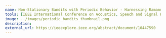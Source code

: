 ```yaml
---
name: Non-Stationary Bandits with Periodic Behavior - Harnessing Ramanujan Periodicity Transforms to Conquer Time-Varying Challenges
tools: [IEEE International Conference on Acoustics, Speech and Signal Processing (ICASSP), 2024]
image: ../images/periodic_bandits_thumbnail.png
description: 
external_url: https://ieeexplore.ieee.org/abstract/document/10447590
---
```

